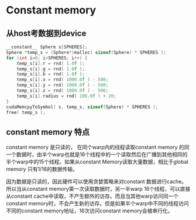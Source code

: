 # Constant memory

<!-- toc -->

## 从host考数据到device

```C
__constant__ Sphere s[SPHERES];
Sphere *temp_s = (Sphere*)malloc( sizeof(Sphere) * SPHERES );
for (int i=0; i<SPHERES; i++) {
	temp_s[i].r = rnd( 1.0f );
	temp_s[i].g = rnd( 1.0f );
	temp_s[i].b = rnd( 1.0f );
	temp_s[i].x = rnd( 1000.0f ) - 500;
	temp_s[i].y = rnd( 1000.0f ) - 500;
	temp_s[i].z = rnd( 1000.0f ) - 500;
	temp_s[i].radius = rnd( 100.0f ) + 20;
}
cudaMemcpyToSymbol( s, temp_s, sizeof(Sphere) * SPHERES );
free( temp_s );
```
## constant memory 特点

constant memory 是只读的， 在同个warp内的线程读取constant memory 的同一个数据时，由半个warp也就是16个线程中的一个读取然后在广播到其他相同的半个warp中的15个线程。如果从constant Memory读取大量数据，相比于global memory 只有1/16的数据传输。

因为数据是只读的，因此硬件可以使用贪婪策略来对constant 数据进行cache。所以当从constant memory第一次读取数据时，另一半warp 16个线程，可以直接从constant cache中读取，不产生额外的访存。而且当其他warp访问同一个constant memory时，不会产生新的访存。但是如果半个warp中不同的线程访问不同的constant memory地址，16次访问constant memory会被串行化。